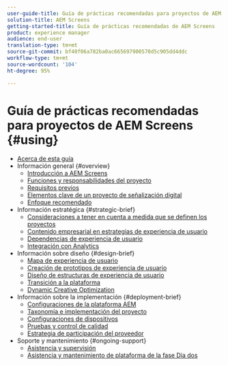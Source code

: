 ```yaml
---
user-guide-title: Guía de prácticas recomendadas para proyectos de AEM Screens
solution-title: AEM Screens
getting-started-title: Guía de prácticas recomendadas de AEM Screens
product: experience manager
audience: end-user
translation-type: tm+mt
source-git-commit: bf40f06a782ba0ac665697900570d5c905dd4ddc
workflow-type: tm+mt
source-wordcount: '104'
ht-degree: 95%

---
```



# Guía de prácticas recomendadas para proyectos de AEM Screens {#using}

+ [Acerca de esta guía](about-guide.md)
+ Información general {#overview}
   + [Introducción a AEM Screens](introduction.md)
   + [Funciones y responsabilidades del proyecto](roles-responsibilities.md)
   + [Requisitos previos](pre-requisites.md)
   + [Elementos clave de un proyecto de señalización digital](getting-started-digital-signage.md)
   + [Enfoque recomendado](recommended-approach.md)
+ Información estratégica {#strategic-brief}
   + [Consideraciones a tener en cuenta a medida que se definen los proyectos](pre-sales-considerations.md)
   + [Contenido empresarial en estrategias de experiencia de usuario](business-content-strategy.md)
   + [Dependencias de experiencia de usuario](ux-dependencies.md)
   + [Integración con Analytics](analytics.md)
+ Información sobre diseño {#design-brief}
   + [Mapa de experiencia de usuario](journey-map.md)
   + [Creación de prototipos de experiencia de usuario](prototypes.md)
   + [Diseño de estructuras de experiencia de usuario](wireframes.md)
   + [Transición a la plataforma](transition-platform.md)
   + [Dynamic Creative Optimization](dynamic-creative-optimizations.md)
+ Información sobre la implementación {#deployment-brief}
   + [Configuraciones de la plataforma AEM](aem-platform-configurations.md)
   + [Taxonomía e implementación del proyecto](project-taxonomy-implementation.md)
   + [Configuraciones de dispositivos](device-configurations.md)
   + [Pruebas y control de calidad](testing-quality-assurance.md)
   + [Estrategia de participación del proveedor](vendor-engagement.md)
+ Soporte y mantenimiento {#ongoing-support}
   + [Asistencia y supervisión](support-monitoring.md)
   + [Asistencia y mantenimiento de plataforma de la fase Día dos](day-two-support-maintenance.md)
